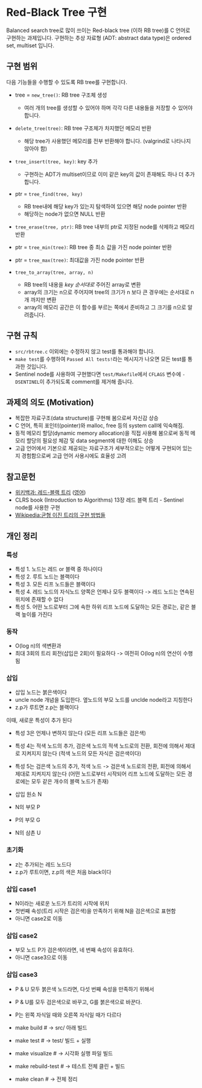 # Red-Black Tree 구현

Balanced search tree로 많이 쓰이는 Red-black tree (이하 RB tree)를 C 언어로 구현하는 과제입니다.
구현하는 추상 자료형 (ADT: abstract data type)은 ordered set, multiset 입니다.

## 구현 범위
다음 기능들을 수행할 수 있도록 RB tree를 구현합니다.

- tree = `new_tree()`: RB tree 구조체 생성
  - 여러 개의 tree를 생성할 수 있어야 하며 각각 다른 내용들을 저장할 수 있어야 합니다.
- `delete_tree(tree)`: RB tree 구조체가 차지했던 메모리 반환
  - 해당 tree가 사용했던 메모리를 전부 반환해야 합니다. (valgrind로 나타나지 않아야 함)

- `tree_insert(tree, key)`: key 추가
  - 구현하는 ADT가 multiset이므로 이미 같은 key의 값이 존재해도 하나 더 추가 합니다.
- ptr = `tree_find(tree, key)`
  - RB tree내에 해당 key가 있는지 탐색하여 있으면 해당 node pointer 반환
  - 해당하는 node가 없으면 NULL 반환
- `tree_erase(tree, ptr)`: RB tree 내부의 ptr로 지정된 node를 삭제하고 메모리 반환
- ptr = `tree_min(tree)`: RB tree 중 최소 값을 가진 node pointer 반환
- ptr = `tree_max(tree)`: 최대값을 가진 node pointer 반환

- `tree_to_array(tree, array, n)`
  - RB tree의 내용을 *key 순서대로* 주어진 array로 변환
  - array의 크기는 n으로 주어지며 tree의 크기가 n 보다 큰 경우에는 순서대로 n개 까지만 변환
  - array의 메모리 공간은 이 함수를 부르는 쪽에서 준비하고 그 크기를 n으로 알려줍니다.

## 구현 규칙
- `src/rbtree.c` 이외에는 수정하지 않고 test를 통과해야 합니다.
- `make test`를 수행하여 `Passed All tests!`라는 메시지가 나오면 모든 test를 통과한 것입니다.
- Sentinel node를 사용하여 구현했다면 `test/Makefile`에서 `CFLAGS` 변수에 `-DSENTINEL`이 추가되도록 comment를 제거해 줍니다.

## 과제의 의도 (Motivation)

- 복잡한 자료구조(data structure)를 구현해 봄으로써 자신감 상승
- C 언어, 특히 포인터(pointer)와 malloc, free 등의 system call에 익숙해짐.
- 동적 메모리 할당(dynamic memory allocation)을 직접 사용해 봄으로써 동적 메모리 할당의 필요성 체감 및 data segment에 대한 이해도 상승
- 고급 언어에서 기본으로 제공되는 자료구조가 세부적으로는 어떻게 구현되어 있는지 경험함으로써 고급 언어 사용시에도 효율성 고려

## 참고문헌
- [위키백과: 레드-블랙 트리](https://ko.wikipedia.org/wiki/%EB%A0%88%EB%93%9C-%EB%B8%94%EB%9E%99_%ED%8A%B8%EB%A6%AC)
([영어](https://en.wikipedia.org/wiki/Red%E2%80%93black_tree))
- CLRS book (Introduction to Algorithms) 13장 레드 블랙 트리 - Sentinel node를 사용한 구현
- [Wikipedia:균형 이진 트리의 구현 방법들](https://en.wikipedia.org/wiki/Self-balancing_binary_search_tree#Implementations)


## 개인 정리
### 특성

- 특성 1. 노드는 레드 or 블랙 중 하나이다
- 특성 2. 루트 노드는 블랙이다
- 특성 3. 모든 리프 노드들은 블랙이다
- 특성 4. 레드 노드의 자식노드 양쪽은 언제나 모두 블랙이다 -> 레드 노드는 연속된 위치에 존재할 수 없다
- 특성 5. 어떤 노드로부터 그에 속한 하위 리프 노드에 도달하는 모든 경로는, 같은 블랙 높이를 가진다

### 동작
- O(log n)의 색변환과
- 최대 3회의 트리 회전(삽입은 2회)이 필요하다 -> 여전히 O(log n)의 연산이 수행됨

### 삽입
- 삽입 노드는 붉은색이다
- uncle node 개념을 도입한다. 옆노드의 부모 노드를 unclde node라고 지칭한다
- z.p가 루트면 z.p는 블랙이다

이때, 새로운 특성이 추가 된다

- 특성 3은 언제나 변하지 않는다 (모든 리프 노드들은 검은색)
- 특성 4는 적색 노드의 추가, 검은색 노드의 적색 노드로의 전환, 회전에 의해서 제대로 지켜지지 않는다 (적색 노드의 모든 자식은 검은색이다)
- 특성 5는 검은색 노드의 추가, 적색 노드 -> 검은색 노드로의 전환, 회전에 의해서 제대로 지켜지지 않는다 (어떤 노드로부터 시작되어 리프 노드에 도달하는 모든 경로에는 모두 같은 개수의 블랙 노드가 존재)

- 삽입 원소 N
- N의 부모 P
- P의 부모 G
- N의 삼촌 U


### 초기화
- z는 추가되는 레드 노드다
- z.p가 루트이면, z.p의 색은 처음 black이다

### 삽입 case1
- N이라는 새로운 노드가 트리의 시작에 위치
- 첫번째 속성(트리 시작은 검은색)을 만족하기 위해 N을 검은색으로 표현함
- 아니면 case2로 이동

### 삽입 case2
- 부모 노드 P가 검은색이라면, 네 번째 속성이 유효하다. 
- 아니면 case3으로 이동

### 삽입 case3
- P & U 모두 붉은색 노드라면, 다섯 번째 속성을 만족하기 위해서
- P & U를 모두 검은색으로 바꾸고, G를 붉은색으로 바꾼다.
- P는 왼쪽 자식일 때와 오른쪽 자식일 때가 다르다


- make build        # -> src/ 아래 빌드
- make test         # -> test/ 빌드 + 실행
- make visualize    # -> 시각화 실행 파일 빌드
- make rebuild-test # -> 테스트 전체 클린 + 빌드
- make clean        # -> 전체 정리